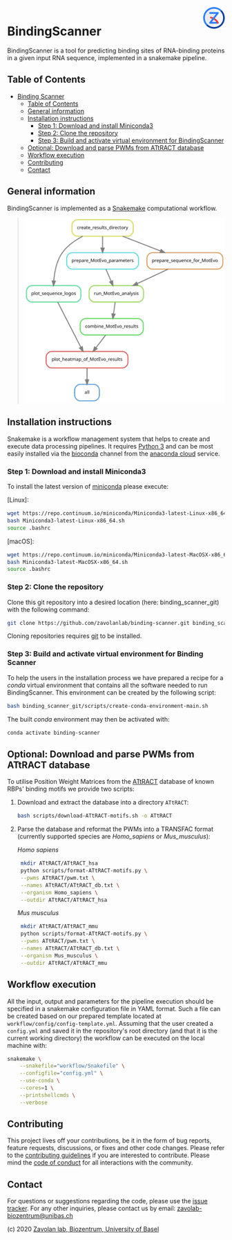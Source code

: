 <img align="right" width="50" height="50" src="images/logo.128px.png">

# BindingScanner

BindingScanner is a tool for predicting binding sites of RNA-binding proteins in a given input RNA sequence, implemented in a snakemake pipeline.

## Table of Contents

- [Binding Scanner](#binding-scanner)
  - [Table of Contents](#table-of-contents)
  - [General information](#general-information)
  - [Installation instructions](#installation-instructions)
    - [Step 1: Download and install Miniconda3](#step-1-download-and-install-miniconda3)
    - [Step 2: Clone the repository](#step-2-clone-the-repository)
    - [Step 3: Build and activate virtual environment for BindingScanner](#step-3-build-and-activate-virtual-environment-for-binding-scanner)
  - [Optional: Download and parse PWMs from ATtRACT database](#optional-download-and-parse-pwms-from-attract-database)
  - [Workflow execution](#workflow-execution)
  - [Contributing](#contributing)
  - [Contact](#contact)

## General information

BindingScanner is implemented as a [Snakemake] computational workflow.

> ![rule_graph][rule-graph]

## Installation instructions

Snakemake is a workflow management system that helps to create and execute data processing pipelines. It requires [Python 3] and can be most easily installed via the [bioconda] channel from the [anaconda cloud] service.

### Step 1: Download and install Miniconda3

To install the latest version of [miniconda] please execute:  

[Linux]:
```bash
wget https://repo.continuum.io/miniconda/Miniconda3-latest-Linux-x86_64.sh
bash Miniconda3-latest-Linux-x86_64.sh
source .bashrc
```

[macOS]:

```bash
wget https://repo.continuum.io/miniconda/Miniconda3-latest-MacOSX-x86_64.sh
bash Miniconda3-latest-MacOSX-x86_64.sh
source .bashrc
```

### Step 2: Clone the repository

Clone this git repository into a desired location (here: binding_scanner_git) with the following command:

```bash
git clone https://github.com/zavolanlab/binding-scanner.git binding_scanner_git
```

Cloning repositories requires [git] to be installed.

### Step 3: Build and activate virtual environment for Binding Scanner

To help the users in the installation process we have prepared a recipe for a *conda* virtual environment that contains all the software needed to run BindingScanner. This environment can be created by the following script:

```bash
bash binding_scanner_git/scripts/create-conda-environment-main.sh
```

The built *conda* environment may then be activated with:

```bash
conda activate binding-scanner
```

## Optional: Download and parse PWMs from ATtRACT database

To utilise Position Weight Matrices from the [ATtRACT] database of known RBPs' binding motifs we provide two scripts:

1. Download and extract the database into a directory `ATtRACT`:
   ```bash
   bash scripts/download-ATtRACT-motifs.sh -o ATtRACT
   ```
2. Parse the database and reformat the PWMs into a TRANSFAC format (currently supported species are *Homo_sapiens* or *Mus_musculus*):
   
   *Homo sapiens*
   ```bash
    mkdir ATtRACT/ATtRACT_hsa
    python scripts/format-ATtRACT-motifs.py \
    --pwms ATtRACT/pwm.txt \
    --names ATtRACT/ATtRACT_db.txt \
    --organism Homo_sapiens \
    --outdir ATtRACT/ATtRACT_hsa
   ```

   *Mus musculus*
   ```bash
    mkdir ATtRACT/ATtRACT_mmu
    python scripts/format-ATtRACT-motifs.py \
    --pwms ATtRACT/pwm.txt \
    --names ATtRACT/ATtRACT_db.txt \
    --organism Mus_musculus \
    --outdir ATtRACT/ATtRACT_mmu
   ```

## Workflow execution

All the input, output and parameters for the pipeline execution should be specified in a snakemake configuration file in YAML format. Such a file can be created based on our prepared template located at `workflow/config/config-template.yml`. Assuming that the user created a `config.yml` and saved it in the repository's root directory (and that it is the current working directory) the workflow can be executed on the local machine with:

```bash
snakemake \
    --snakefile="workflow/Snakefile" \
    --configfile="config.yml" \
    --use-conda \
    --cores=1 \
    --printshellcmds \
    --verbose
```

## Contributing

This project lives off your contributions, be it in the form of bug reports,
feature requests, discussions, or fixes and other code changes. Please refer
to the [contributing guidelines](CONTRIBUTING.md) if you are interested to
contribute. Please mind the [code of conduct](CODE_OF_CONDUCT.md) for all
interactions with the community.

## Contact

For questions or suggestions regarding the code, please use the
[issue tracker][res-issue-tracker]. For any other inquiries, please contact us
by email: <zavolab-biozentrum@unibas.ch>

(c) 2020 [Zavolan lab, Biozentrum, University of Basel][res-zavolab]


[Snakemake]: https://snakemake.readthedocs.io/en/stable/
[rule-graph]: images/rulegraph.svg
[Python 3]: https://www.python.org/download/releases/3.0/
[bioconda]: https://bioconda.github.io/
[anaconda cloud]: https://anaconda.org/
[miniconda]: https://docs.conda.io/en/latest/miniconda.html
[git]: https://git-scm.com/
[ATtRACT]: https://attract.cnic.es/index
[res-issue-tracker]: <https://github.com/zavolanlab/binding-scanner/issues>
[res-zavolab]: <https://zavolan.biozentrum.unibas.ch/>
